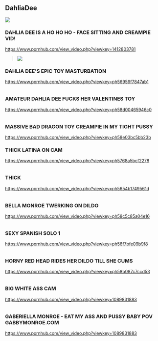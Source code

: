 ## DahliaDee
![](https://i.pinimg.com/originals/00/4f/f0/004ff06bf35e3391bb48f3730acf7f55.jpg)
### DAHLIA DEE IS A HO HO HO - FACE SITTING AND CREAMPIE VID!
https://www.pornhub.com/view_video.php?viewkey=1412803781
>![](https://bi.phncdn.com/videos/201412/31/36791491/original/(m=ecuKGgaaaa)(mh=IHC7WoV7EXnIe4dL)11.jpg)
### DAHLIA DEE'S EPIC TOY MASTURBATION
https://www.pornhub.com/view_video.php?viewkey=ph56959f7847ab1
>![]()
### AMATEUR DAHLIA DEE FUCKS HER VALENTINES TOY
https://www.pornhub.com/view_video.php?viewkey=ph58d00465946c0
>![]()
### MASSIVE BAD DRAGON TOY CREAMPIE IN MY TIGHT PUSSY
https://www.pornhub.com/view_video.php?viewkey=ph58e03bc5bb23b
### THICK LATINA ON CAM
https://www.pornhub.com/view_video.php?viewkey=ph5768a5bcf2278
>![]()
### THICK
https://www.pornhub.com/view_video.php?viewkey=ph5654b1749561d
>![]()
### BELLA MONROE TWERKING ON DILDO
https://www.pornhub.com/view_video.php?viewkey=ph58c5c85a04e16
>![]()
### SEXY SPANISH SOLO 1
https://www.pornhub.com/view_video.php?viewkey=ph56f7bfe09b9f8
>![]()
### HORNY RED HEAD RIDES HER DILDO TILL SHE CUMS
https://www.pornhub.com/view_video.php?viewkey=ph58b087c7ccd53
>![]()
### BIG WHITE ASS CAM
https://www.pornhub.com/view_video.php?viewkey=1089831883
>![]()
### GABERIELLA MONROE - EAT MY ASS AND PUSSY BABY POV GABBYMONROE.COM
https://www.pornhub.com/view_video.php?viewkey=1089831883
>![]()
